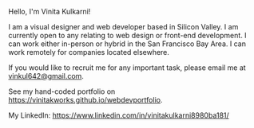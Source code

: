 Hello, I'm Vinita Kulkarni!

I am a visual designer and web developer based in Silicon Valley. I am currently open to any relating to web design or front-end development. I can work either in-person or hybrid in the San Francisco Bay Area. I can work remotely for companies located elsewhere.

If you would like to recruit me for any important task, please email me at vinkul642@gmail.com.

See my hand-coded portfolio on https://vinitakworks.github.io/webdevportfolio.

My LinkedIn: 
https://www.linkedin.com/in/vinitakulkarni8980ba181/

<!---
VinitaKWorks/VinitaKWorks is a ✨ special ✨ repository because its `README.md` (this file) appears on your GitHub profile.
You can click the Preview link to take a look at your changes.
--->
